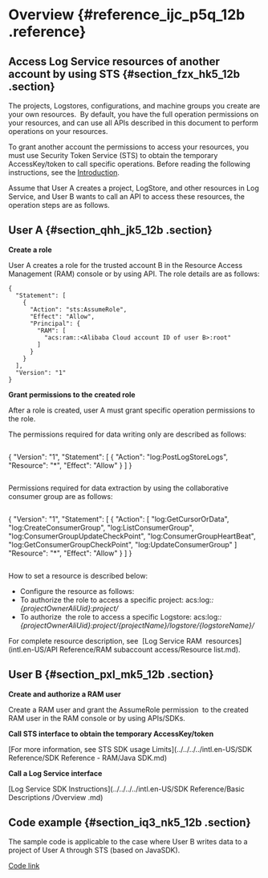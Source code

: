 # Overview {#reference_ijc_p5q_12b .reference}

## Access Log Service resources of another account by using STS {#section_fzx_hk5_12b .section}

The projects, Logstores, configurations, and machine groups you create are your own resources.  By default, you have the full operation permissions on your resources, and can use all APIs described in this document to perform operations on your resources.

To grant another account the permissions to access your resources, you must use Security Token Service \(STS\) to obtain the temporary AccessKey/token to call specific operations. Before reading the following instructions, see the [Introduction](../../../../intl.en-US/.md).

Assume that User A creates a project, LogStore, and other resources in Log Service, and User B wants to call an API to access these resources, the operation steps are as follows.

## User A {#section_qhh_jk5_12b .section}

**Create a role**

User A creates a role for the trusted account B in the Resource Access Management \(RAM\) console or by using API. The role details are as follows:

```
{
  "Statement": [
    {
      "Action": "sts:AssumeRole",
      "Effect": "Allow",
      "Principal": {
        "RAM": [
          "acs:ram::<Alibaba Cloud account ID of user B>:root"
        ]
      }
    }
  ],
  "Version": "1"
}
```

**Grant permissions to the created role**

After a role is created, user A must grant specific operation permissions to the role.

The permissions required for data writing only are described as follows:

```
```
{
  "Version": "1",
  "Statement": [
    {
      "Action": "log:PostLogStoreLogs",
      "Resource": "*",
      "Effect": "Allow"
    }
  ]
}
```
```

Permissions required for data extraction by using the collaborative consumer group are as follows:

```
```
{
  "Version": "1",
  "Statement": [
    {
      "Action": [
         "log:GetCursorOrData",
         "log:CreateConsumerGroup",
         "log:ListConsumerGroup",
         "log:ConsumerGroupUpdateCheckPoint",
         "log:ConsumerGroupHeartBeat",
         "log:GetConsumerGroupCheckPoint",
         "log:UpdateConsumerGroup"
      ]
      "Resource": "*",
      "Effect": "Allow"
    }
  ]
}
```
```

How to set a resource is described below:

-   Configure the resource as follows:
-   To authorize the role to access a specific project: acs:log:*:\{projectOwnerAliUid\}:project/*
-   To authorize  the role to access a specific Logstore: acs:log:*:\{projectOwnerAliUid\}:project/\{projectName\}/logstore/\{logstoreName\}/*

For complete resource description, see  [Log Service RAM  resources](intl.en-US/API Reference/RAM subaccount access/Resource list.md).

## User B {#section_pxl_mk5_12b .section}

**Create and authorize a RAM user**

Create a RAM user and grant the AssumeRole permission  to the created RAM user in the RAM console or by using APIs/SDKs.

**Call STS interface to obtain the temporary AccessKey/token**

[For more information, see STS SDK usage Limits](../../../../intl.en-US/SDK Reference/SDK Reference - RAM/Java SDK.md)

**Call a Log Service interface**

[Log Service SDK Instructions](../../../../intl.en-US/SDK Reference/Basic Descriptions /Overview .md)

## Code example {#section_iq3_nk5_12b .section}

The sample code is applicable to the case where User B writes data to a project of User A through STS \(based on JavaSDK\).

[Code link](http://docs-aliyun.cn-hangzhou.oss.aliyun-inc.com/assets/attach/47277/cn_zh/1479281238498/StsSample.java)

